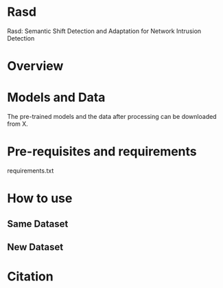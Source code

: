 # Rasd
Rasd: Semantic Shift Detection and Adaptation for Network Intrusion Detection

# Overview

# Models and Data 
The pre-trained models and the data after processing can be downloaded from X.

# Pre-requisites and requirements
requirements.txt

# How to use
## Same Dataset
## New Dataset

# Citation
